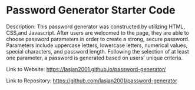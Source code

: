 # Password Generator Starter Code

Description:
This password generator was constructed by utilizing HTML, CSS,and Javascript. After users are welcomed to the page, they are able to choose password parameters in order to create a strong, secure password. Parameters include uppercase letters, lowercase letters, numerical values, special characters, and password length. Following the selection of at least one parameter, a password is generated based on users' unique criteria.


Link to Website:
 https://lasjan2001.github.io/password-generator/

 Link to Repository:
 https://github.com/lasjan2001/password-generator
 

